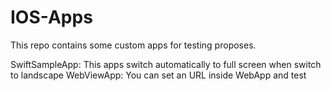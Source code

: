 # IOS-Apps

This repo contains some custom apps for testing proposes. 

SwiftSampleApp: This apps switch automatically to full screen when switch to landscape
WebViewApp: You can set an URL inside WebApp and test
